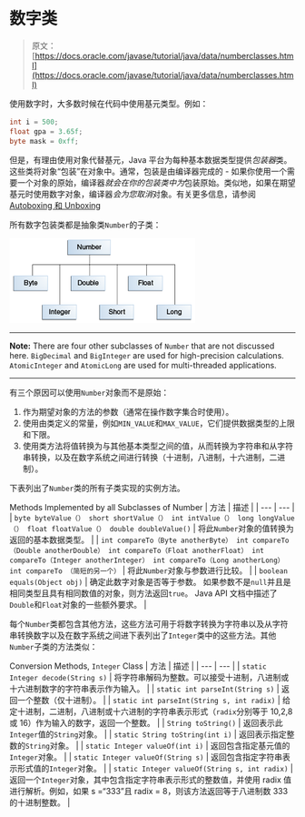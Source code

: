 # 数字类

> 原文： [https://docs.oracle.com/javase/tutorial/java/data/numberclasses.html](https://docs.oracle.com/javase/tutorial/java/data/numberclasses.html)

使用数字时，大多数时候在代码中使用基元类型。例如：

```java
int i = 500;
float gpa = 3.65f;
byte mask = 0xff;

```

但是，有理由使用对象代替基元，Java 平台为每种基本数据类型提供*包装器*类。这些类将对象“包装”在对象中。通常，包装是由编译器完成的 - 如果你使用一个需要一个对象的原始，编译器*就会在你的包装类中为*包装原始。类似地，如果在期望基元时使用数字对象，编译器*会为您取消*对象。有关更多信息，请参阅 [Autoboxing 和 Unboxing](autoboxing.html)

所有数字包装类都是抽象类`Number`的子类：

![The class hierarchy of Number.](img/a4e2b4a6c5d11518cd6e06d798958afa.jpg)

* * *

**Note:** There are four other subclasses of `Number` that are not discussed here. `BigDecimal` and `BigInteger` are used for high-precision calculations. `AtomicInteger` and `AtomicLong` are used for multi-threaded applications.

* * *

有三个原因可以使用`Number`对象而不是原始：

1.  作为期望对象的方法的参数（通常在操作数字集合时使用）。
2.  使用由类定义的常量，例如`MIN_VALUE`和`MAX_VALUE`，它们提供数据类型的上限和下限。
3.  使用类方法将值转换为与其他基本类型之间的值，从而转换为字符串和从字符串转换，以及在数字系统之间进行转换（十进制，八进制，十六进制，二进制）。

下表列出了`Number`类的所有子类实现的实例方法。

Methods Implemented by all Subclasses of Number
| 方法 | 描述 |
| --- | --- |
| `byte byteValue（）
short shortValue（）
int intValue（）
long longValue（）
float floatValue（）
double doubleValue()` | 将此`Number`对象的值转换为返回的基本数据类型。 |
| `int compareTo（Byte anotherByte）
int compareTo（Double anotherDouble）
int compareTo（Float anotherFloat）
int compareTo（Integer anotherInteger）
int compareTo（Long anotherLong）
int compareTo （简短的另一个）` | 将此`Number`对象与参数进行比较。 |
| `boolean equals(Object obj)` | 确定此数字对象是否等于参数。
如果参数不是`null`并且是相同类型且具有相同数值的对象，则方法返回`true`。
Java API 文档中描述了`Double`和`Float`对象的一些额外要求。 |

每个`Number`类都包含其他方法，这些方法可用于将数字转换为字符串以及从字符串转换数字以及在数字系统之间进下表列出了`Integer`类中的这些方法。其他`Number`子类的方法类似：

Conversion Methods, `Integer` Class
| 方法 | 描述 |
| --- | --- |
| `static Integer decode(String s)` | 将字符串解码为整数。可以接受十进制，八进制或十六进制数字的字符串表示作为输入。 |
| `static int parseInt(String s)` | 返回一个整数（仅十进制）。 |
| `static int parseInt(String s, int radix)` | 给定十进制，二进制，八进制或十六进制的字符串表示形式（`radix`分别等于 10,2,8 或 16）作为输入的数字，返回一个整数。 |
| `String toString()` | 返回表示此`Integer`值的`String`对象。 |
| `static String toString(int i)` | 返回表示指定整数的`String`对象。 |
| `static Integer valueOf(int i)` | 返回包含指定基元值的`Integer`对象。 |
| `static Integer valueOf(String s)` | 返回包含指定字符串表示形式值的`Integer`对象。 |
| `static Integer valueOf(String s, int radix)` | 返回一个`Integer`对象，其中包含指定字符串表示形式的整数值，并使用 radix 值进行解析。例如，如果 s =“333”且 radix = 8，则该方法返回等于八进制数 333 的十进制整数。 |
